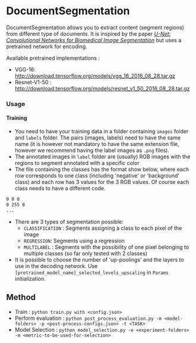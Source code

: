 # DocumentSegmentation

DocumentSegmentation allows you to extract content (segment regions) from different type of documents.
It is inspired by the paper [_U-Net: Convolutional Networks for Biomedical Image Segmentation_](https://arxiv.org/pdf/1505.04597.pdf) but uses a pretrained network for encoding.

Available pretrained implementations : 
* VGG-16: http://download.tensorflow.org/models/vgg_16_2016_08_28.tar.gz
* Resnet-V1-50 : http://download.tensorflow.org/models/resnet_v1_50_2016_08_28.tar.gz

### Usage
#### Training
* You need to have your training data in a folder containing `images` folder and `labels` folder. The pairs (images, labels) need to have the same name (it is however not mandatory to have the same extension file, however we recommend having the label images as `.png` files). 
* The annotated images in `label` folder are (usually) RGB images with the regions to segment annotated with a specific color
* The file containing the classes has the format show below, where each row corresponds to one class (including 'negative' or 'background' class) and each row has 3 values for the 3 RGB values. Of course each class needs to have a different code.
``` class.txt
0 0 0
0 255 0
...
```
* There are 3 types of segmentation possible:
  * `CLASSIFICATION` : Segments assigning a class to each pixel of the image
  * `REGRESSION`: Segments using a regression
  * `MULTILABEL` : Segments with the possibility of one pixel belonging to multiple classes (so far only tested with 2 classes)
* It is possible to choose the number of 'up-poolings' and the layers to use in the decoding network. Use `[pretrained_model_name]_selected_levels_upscaling` in `Params` initialization.



## Method

* Train : `python train.py with <config.json>`
* Perform evaluation : `python post_process_evaluation.py -m <model-folders> -p <post-process-configs.json> -t <TASK>`
* Model Selection : `python model_selection.py -e <experiment-folders> -m <metric-to-be-used-for-selection>`





